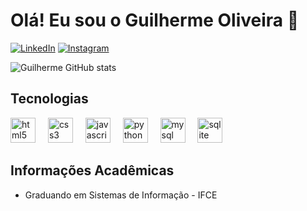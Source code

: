 # Olá! Eu sou o Guilherme Oliveira 👋

[![LinkedIn](https://img.shields.io/badge/LinkedIn-0077B5?style=for-the-badge&logo=linkedin&logoColor=white)](linkedin.com/in/guilherme-oliveira-011135197)
[![Instagram](https://img.shields.io/badge/Instagram-E4405F?style=for-the-badge&logo=instagram&logoColor=white)](https://www.instagram.com/gwilliamki/)

![Guilherme GitHub stats](https://github-readme-stats.vercel.app/api?username=guihsil&show_icons=true&theme=dracula)

## Tecnologias

<div align="left">
  <img src="https://cdn.jsdelivr.net/gh/devicons/devicon/icons/html5/html5-original.svg" height="40" alt="html5 logo"  />
  <img width="12" />
  <img src="https://cdn.jsdelivr.net/gh/devicons/devicon/icons/css3/css3-original.svg" height="40" alt="css3 logo"  />
  <img width="12" />
  <img src="https://cdn.jsdelivr.net/gh/devicons/devicon/icons/javascript/javascript-original.svg" height="40" alt="javascript logo"  />
  <img width="12" />
  <img src="https://cdn.jsdelivr.net/gh/devicons/devicon/icons/python/python-original.svg" height="40" alt="python logo"  />
  <img width="12" />
  <img src="https://cdn.jsdelivr.net/gh/devicons/devicon/icons/mysql/mysql-original.svg" height="40" alt="mysql logo"  />
  <img width="12" />
  <img src="https://cdn.jsdelivr.net/gh/devicons/devicon/icons/sqlite/sqlite-original.svg" height="40" alt="sqlite logo"  />
</div>

## Informações Acadêmicas

- Graduando em Sistemas de Informação - IFCE
